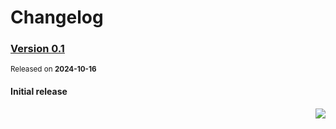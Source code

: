 <a name="readme-top"></a>

# Changelog

### [Version 0.1](https://github.com/lobehub/chat-plugin-template/compare/v1.5.0...v1.5.1)

<sup>Released on **2024-10-16**</sup>

#### Initial release

<div align="right">

[![](https://img.shields.io/badge/-BACK_TO_TOP-151515?style=flat-square)](#readme-top)

</div>